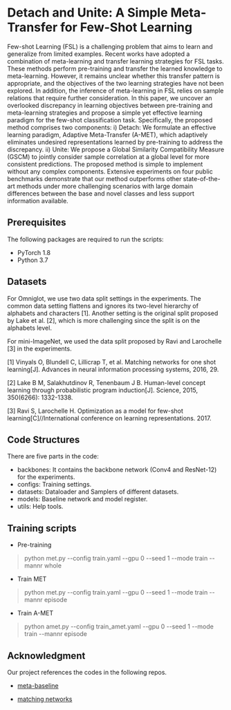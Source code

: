 # Detach and Unite: A Simple Meta-Transfer for Few-Shot Learning

Few-shot Learning (FSL) is a challenging problem that aims to learn and generalize from limited examples. Recent works have adopted a combination of meta-learning and transfer learning strategies for FSL tasks. These methods perform pre-training and transfer the learned knowledge to meta-learning. However, it remains unclear whether this transfer pattern is appropriate, and the objectives of the two learning strategies have not been explored. In addition, the inference of meta-learning in FSL relies on sample relations that require further consideration. In this paper, we uncover an overlooked discrepancy in learning objectives between pre-training and meta-learning strategies and propose a simple yet effective learning paradigm for the few-shot classification task. Specifically, the proposed method comprises two components: i) Detach: We formulate an effective learning paradigm, Adaptive Meta-Transfer (A-MET), which adaptively eliminates undesired representations learned by pre-training to address the discrepancy. ii) Unite: We propose a Global Similarity Compatibility Measure (GSCM) to jointly consider sample correlation at a global level for more consistent predictions. The proposed method is simple to implement without any complex components. Extensive experiments on four public benchmarks demonstrate that our method outperforms other state-of-the-art methods under more challenging scenarios with large domain differences between the base and novel classes and less support information available.

## Prerequisites

The following packages are required to run the scripts:

- PyTorch 1.8
- Python 3.7

## Datasets

For Omniglot, we use two data split settings in the experiments. The common data setting flattens and ignores its two-level hierarchy of alphabets and characters [1]. Another setting is the original split proposed by Lake et al. [2], which is more challenging since the split is on the alphabets level.

For mini-ImageNet, we used the data split proposed by Ravi and Larochelle [3] in the experiments.

[1] Vinyals O, Blundell C, Lillicrap T, et al. Matching networks for one shot learning[J]. Advances in neural information processing systems, 2016, 29.

[2] Lake B M, Salakhutdinov R, Tenenbaum J B. Human-level concept learning through probabilistic program induction[J]. Science, 2015, 350(6266): 1332-1338.

[3] Ravi S, Larochelle H. Optimization as a model for few-shot learning[C]//International conference on learning representations. 2017.

## Code Structures

There are five parts in the code:

- backbones: It contains the backbone network (Conv4 and ResNet-12) for the experiments.
- configs: Training settings.
- datasets: Dataloader and Samplers of different datasets.
- models: Baseline network and model register.
- utils: Help tools.


## Training scripts

- Pre-training

> python met.py --config train.yaml --gpu 0 --seed 1 --mode train --mannr whole 

- Train MET

> python met.py --config train.yaml --gpu 0 --seed 1 --mode train --mannr episode

- Train A-MET

> python amet.py --config train_amet.yaml --gpu 0 --seed 1 --mode train --mannr episode


## Acknowledgment

Our project references the codes in the following repos.

- [meta-baseline](https://openaccess.thecvf.com/content/ICCV2021/html/Chen_Meta-Baseline_Exploring_Simple_Meta-Learning_for_Few-Shot_Learning_ICCV_2021_paper.html)

- [matching networks](https://proceedings.neurips.cc/paper/2016/hash/90e1357833654983612fb05e3ec9148c-Abstract.html)